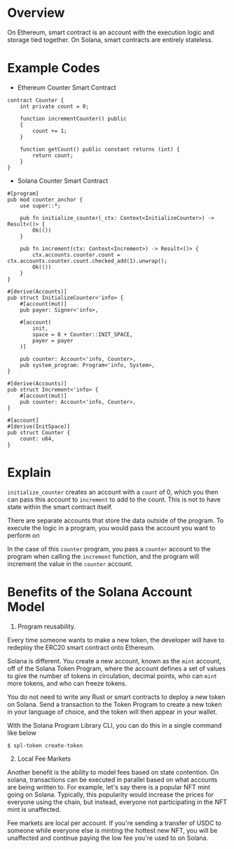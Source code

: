 # Overview
On Ethereum, smart contract is an account with the execution logic and storage tied together. On Solana, smart contracts are entirely stateless.

# Example Codes

- Ethereum Counter Smart Contract

```
contract Counter {
	int private count = 0;

	function incrementCounter() public
	{
        count += 1;
	}

	function getCount() public constant returns (int) {
	    return count;
	}
}
```

- Solana Counter Smart Contract

```
#[program]
pub mod counter_anchor {
    use super::*;

    pub fn initialize_counter(_ctx: Context<InitializeCounter>) -> Result<()> {
        Ok(())
    }

    pub fn increment(ctx: Context<Increment>) -> Result<()> {
        ctx.accounts.counter.count = ctx.accounts.counter.count.checked_add(1).unwrap();
        Ok(())
    }
}

#[derive(Accounts)]
pub struct InitializeCounter<'info> {
    #[account(mut)]
    pub payer: Signer<'info>,

    #[account(
        init,
        space = 8 + Counter::INIT_SPACE,
        payer = payer
    )]

    pub counter: Account<'info, Counter>,
    pub system_program: Program<'info, System>,
}

#[derive(Accounts)]
pub struct Increment<'info> {
    #[account(mut)]
    pub counter: Account<'info, Counter>,
}

#[account]
#[derive(InitSpace)]
pub struct Counter {
    count: u64,
}

```

# Explain

`initialize_counter` creates an account with a `count` of 0, which you then can pass this account to `increment` to add to the count. This is not to have state within the smart contract itself.

There are separate accounts that store the data outside of the program.
To execute the logic in a program, you would pass the account you want to perform on

In the case of this `counter` program, you pass a `counter` account to the program when calling the `increment` function, and the program will increment the value in the `counter` account.

# Benefits of the Solana Account Model

1. Program reusability.

Every time someone wants to make a new token, the developer will have to redeploy the ERC20 smart contract onto Ethereum.

Solana is different. You create a new account, known as the `mint` account, off of the Solana Token Program, where the account defines a set of values to give the number of tokens in circulation, decimal points, who can `mint` more tokens, and who can freeze tokens.

You do not need to write any Rust or smart contracts to deploy a new token on Solana.
Send a transaction to the Token Program to create a new token in your language of choice, and the token will then appear in your wallet.

With the Solana Program Library CLI, you can do this in a single command like below

```
$ spl-token create-token

```

2. Local Fee Markets

Another benefit is the ability to model fees based on state contention. On solana, transactions can be executed in parallel based on what accounts are being written to. For example, let's say there is a popular NFT mint going on Solana. Typically, this popularity would increase the prices for everyone using the chain, but instead, everyone not participating in the NFT mint is unaffected.

Fee markets are local per account. If you're sending a transfer of USDC to someone while everyone else is minting the hottest new NFT, you will be unaffected and continue paying the low fee you're used to on Solana.
